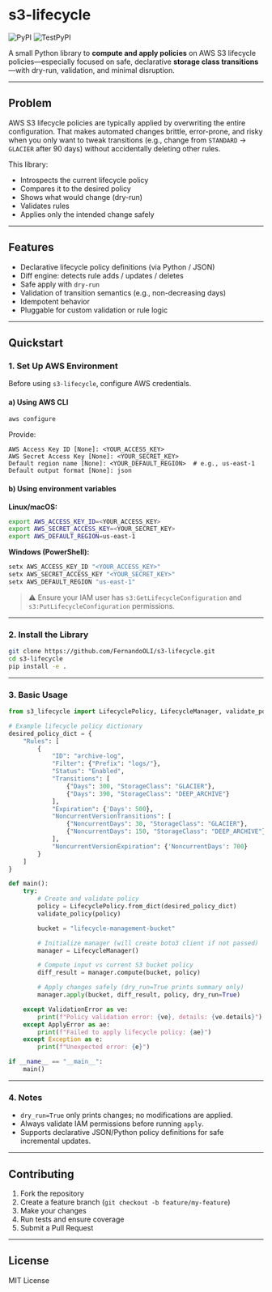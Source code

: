 
# s3-lifecycle

![PyPI](https://img.shields.io/pypi/v/s3-lifecycle?label=PyPI&color=blue)
![TestPyPI](https://img.shields.io/badge/TestPyPI-v0.1.1-orange)

A small Python library to **compute and apply policies** on AWS S3 lifecycle policies—especially focused on safe, declarative **storage class transitions**—with dry-run, validation, and minimal disruption.

---

## Problem

AWS S3 lifecycle policies are typically applied by overwriting the entire configuration. That makes automated changes brittle, error-prone, and risky when you only want to tweak transitions (e.g., change from `STANDARD` → `GLACIER` after 90 days) without accidentally deleting other rules.

This library:

- Introspects the current lifecycle policy
- Compares it to the desired policy
- Shows what would change (dry-run)
- Validates rules
- Applies only the intended change safely

---

## Features

- Declarative lifecycle policy definitions (via Python / JSON)
- Diff engine: detects rule adds / updates / deletes
- Safe apply with `dry-run`
- Validation of transition semantics (e.g., non-decreasing days)
- Idempotent behavior
- Pluggable for custom validation or rule logic

---

## Quickstart

### 1. Set Up AWS Environment

Before using `s3-lifecycle`, configure AWS credentials.

#### a) Using AWS CLI

```bash
aws configure
```

Provide:

```
AWS Access Key ID [None]: <YOUR_ACCESS_KEY>
AWS Secret Access Key [None]: <YOUR_SECRET_KEY>
Default region name [None]: <YOUR_DEFAULT_REGION>  # e.g., us-east-1
Default output format [None]: json
```

#### b) Using environment variables

**Linux/macOS:**

```bash
export AWS_ACCESS_KEY_ID=<YOUR_ACCESS_KEY>
export AWS_SECRET_ACCESS_KEY=<YOUR_SECRET_KEY>
export AWS_DEFAULT_REGION=us-east-1
```

**Windows (PowerShell):**

```powershell
setx AWS_ACCESS_KEY_ID "<YOUR_ACCESS_KEY>"
setx AWS_SECRET_ACCESS_KEY "<YOUR_SECRET_KEY>"
setx AWS_DEFAULT_REGION "us-east-1"
```

> ⚠️ Ensure your IAM user has `s3:GetLifecycleConfiguration` and `s3:PutLifecycleConfiguration` permissions.

---

### 2. Install the Library

```bash
git clone https://github.com/FernandoOLI/s3-lifecycle.git
cd s3-lifecycle
pip install -e .
```

---

### 3. Basic Usage

```python
from s3_lifecycle import LifecyclePolicy, LifecycleManager, validate_policy, ValidationError, ApplyError

# Example lifecycle policy dictionary
desired_policy_dict = {
    "Rules": [
        {
            "ID": "archive-log",
            "Filter": {"Prefix": "logs/"},
            "Status": "Enabled",
            "Transitions": [
                {"Days": 300, "StorageClass": "GLACIER"},
                {"Days": 390, "StorageClass": "DEEP_ARCHIVE"}
            ],
            "Expiration": {'Days': 500},
            "NoncurrentVersionTransitions": [
                {"NoncurrentDays": 30, "StorageClass": "GLACIER"},
                {"NoncurrentDays": 150, "StorageClass": "DEEP_ARCHIVE"}
            ],
            "NoncurrentVersionExpiration": {'NoncurrentDays': 700}
        }
    ]
}

def main():
    try:
        # Create and validate policy
        policy = LifecyclePolicy.from_dict(desired_policy_dict)
        validate_policy(policy)

        bucket = "lifecycle-management-bucket"

        # Initialize manager (will create boto3 client if not passed)
        manager = LifecycleManager()

        # Compute input vs current S3 bucket policy
        diff_result = manager.compute(bucket, policy)

        # Apply changes safely (dry_run=True prints summary only)
        manager.apply(bucket, diff_result, policy, dry_run=True)

    except ValidationError as ve:
        print(f"Policy validation error: {ve}, details: {ve.details}")
    except ApplyError as ae:
        print(f"Failed to apply lifecycle policy: {ae}")
    except Exception as e:
        print(f"Unexpected error: {e}")

if __name__ == "__main__":
    main()
```

---

### 4. Notes

- `dry_run=True` only prints changes; no modifications are applied.  
- Always validate IAM permissions before running `apply`.  
- Supports declarative JSON/Python policy definitions for safe incremental updates.

---

## Contributing

1. Fork the repository  
2. Create a feature branch (`git checkout -b feature/my-feature`)  
3. Make your changes  
4. Run tests and ensure coverage  
5. Submit a Pull Request  

---

## License

MIT License